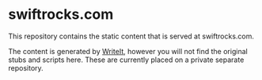 # swiftrocks.com

This repository contains the static content that is served at swiftrocks.com.

The content is generated by [WriteIt](https://github.com/rockbruno/writeit), however you will not find the original stubs and scripts here. These are currently placed on a private separate repository.
